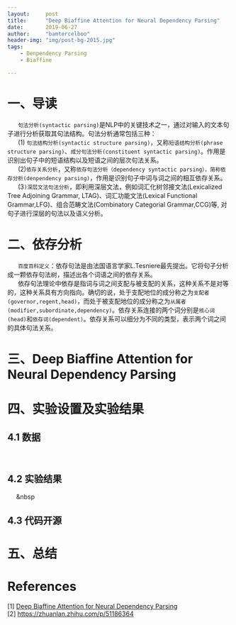 ```yaml
---
layout:     post
title:      "Deep Biaffine Attention for Neural Dependency Parsing"
date:       2019-06-27
author:     "bamtercelboo"
header-img: "img/post-bg-2015.jpg"
tags:
    - Denpendency Parsing
    - Biaffine

---
```



#  一、导读  #
&nbsp;&nbsp;&nbsp;&nbsp;&nbsp;&nbsp;`句法分析(syntactic parsing)`是NLP中的关键技术之一，通过对输入的文本句子进行分析获取其句法结构。句法分析通常包括三种：  
&nbsp;&nbsp;&nbsp;&nbsp;&nbsp;&nbsp;(1) `句法结构分析(syntactic structure parsing)`，又称`短语结构分析(phrase structure parsing)`、`成分句法分析(constituent syntactic parsing)`。作用是识别出句子中的短语结构以及短语之间的层次句法关系。  
&nbsp;&nbsp;&nbsp;&nbsp;&nbsp;&nbsp;(2)`依存关系分析`，又称`依存句法分析（dependency syntactic parsing），简称依存分析(denpendency parsing)`，作用是识别句子中词与词之间的相互依存关系。  
&nbsp;&nbsp;&nbsp;&nbsp;&nbsp;&nbsp;(3`)深层文法句法分析`，即利用深层文法，例如词汇化树邻接文法(Lexicalized Tree Adjoining Grammar, LTAG)、词汇功能文法(Lexical Functional Grammar,LFG)、组合范畴文法(Combinatory Categorial Grammar,CCG)等, 对句子进行深层的句法以及语义分析。

#  二、依存分析  #
&nbsp;&nbsp;&nbsp;&nbsp;&nbsp;&nbsp;`百度百科定义`：依存句法是由法国语言学家L.Tesniere最先提出。它将句子分析成一颗依存句法树，描述出各个词语之间的依存关系。  
&nbsp;&nbsp;&nbsp;&nbsp;&nbsp;&nbsp;依存句法理论中依存是指词与词之间支配与被支配的关系，这种关系不是对等的，这种关系具有方向指向。确切的说，处于支配地位的成分称之为`支配者(governor,regent,head)`，而处于被支配地位的成分称之为`从属者(modifier,subordinate,dependency)`。依存关系连接的两个词分别是`核心词(head)`和`依存词(dependent)`。依存关系可以细分为不同的类型，表示两个词之间的具体句法关系。

#  三、Deep Biaffine Attention for Neural Dependency Parsing  #



#  四、实验设置及实验结果  #
## 4.1 数据 ##
&nbsp;&nbsp;&nbsp;&nbsp;&nbsp;&nbsp;
## 4.2 实验结果 ##
&nbsp;&nbsp;&nbsp;&nbsp;&nbsp;&nbsp

## 4.3 代码开源 ##

#  五、总结  #



# References  #
[1]  [Deep Biaffine Attention for Neural Dependency Parsing](https://arxiv.org/abs/1611.01734)  
[2] https://zhuanlan.zhihu.com/p/51186364  








  



  
 








